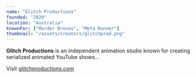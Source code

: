 ```yaml
---
name: "Glitch Productions"
founded: "2020"
location: "Australia"
knownFor: ["Murder Drones", "Meta Runner"]
thumbnail: "/assets/creators/glitchprod.png"
---
```


**Glitch Productions** is an independent animation studio known for creating serialized animated YouTube shows...

Visit [glitchproductions.com](https://glitchproductions.com)
